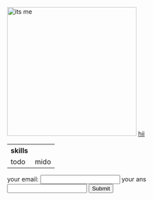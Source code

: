 <!DOCTYPE html>
<html lang="en">
<head>
    <meta charset="UTF-8">
    <title></title>
</head>
<body>
 <a href="ist.html"><img src="https://mymodernmet.com/wp/wp-content/uploads/2021/10/smiling-cat-pixel-6.jpg" alt="its me" height="300" weight="300"></a>
 <a href="https://www.udemy.com/course/the-complete-web-development-bootcamp/learn/lecture/12287450#overview"> hii</a>
 <table>
   <tr>
    <th>skills</th>  <!-- for commenttttt -->
   </tr> 
   <tr>                                  
    <td>todo</td>
    <td>mido</td>
   </tr>
 </table>
  <form action="mailto:pankhu.amber22@gmail.com" method="post" enctype="text/plain">
  <label>your email:</label>
  <input type="email" name="email">
  <label>your ans</label>
  <input type="text" name="ans">
  <input type="submit">
</form>
</body>
</html>
